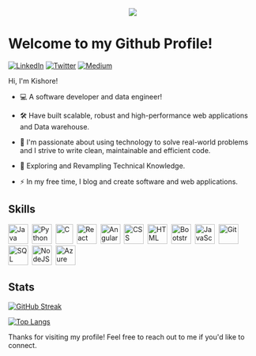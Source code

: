 <div align="center">
  <img src="https://media.giphy.com/media/qgQUggAC3Pfv687qPC/giphy.gif"/>
</div>

# Welcome to my Github Profile!

[![LinkedIn](https://img.shields.io/badge/LinkedIn-%230077B5.svg?&style=for-the-badge&logo=linkedin&logoColor=white)](https://www.linkedin.com/in/iamkish0re) [![Twitter](https://img.shields.io/badge/Twitter-%231DA1F2.svg?&style=for-the-badge&logo=twitter&logoColor=white)](https://twitter.com/iamkish0re) [![Medium](https://img.shields.io/badge/Medium-%2312100E.svg?&style=for-the-badge&logo=medium&logoColor=white)](https://medium.com/@iamkish0re)

Hi, I'm Kishore! 
- :computer: A software developer and data engineer! 

- :hammer_and_wrench: Have built scalable, robust and high-performance web applications and Data warehouse. 

- :star2: I'm passionate about using technology to solve real-world problems and I strive to write clean, maintainable and efficient code.

- :seedling: Exploring and Revampling Technical Knowledge.

- :zap: In my free time, I blog and create software and web applications.


## Skills

<div>
  <img src="https://cdn-icons-png.flaticon.com/512/5968/5968282.png" title="Java" alt="Java" width="40" height="40"/>&nbsp;
  <img src="https://cdn-icons-png.flaticon.com/512/5968/5968350.png" title="Python" alt="Python" width="40" height="40"/>&nbsp;
  <img src="https://upload.wikimedia.org/wikipedia/commons/thumb/1/18/C_Programming_Language.svg/570px-C_Programming_Language.svg.png?20201031132917" title="C" alt="C" width="35" height="40"/>&nbsp;
  <img src="https://pbs.twimg.com/profile_images/446356636710363136/OYIaJ1KK_400x400.png" title="React" alt="React" width="40" height="40"/>&nbsp;
  <img src="https://upload.wikimedia.org/wikipedia/commons/thumb/c/cf/Angular_full_color_logo.svg/1200px-Angular_full_color_logo.svg.png" title="Angular" alt="Angular" width="40" height="40"/>&nbsp;
  <img src="https://cdn-icons-png.flaticon.com/512/919/919826.png"  title="CSS3" alt="CSS" width="40" height="40"/>&nbsp;
  <img src="https://cdn-icons-png.flaticon.com/512/5968/5968267.png" title="HTML5" alt="HTML" width="40" height="40"/>&nbsp;
  <img src="https://cdn-icons-png.flaticon.com/512/5968/5968672.png" title="Bootstrap" alt="Bootstrap" width="40" height="40"/>&nbsp;
  <img src="https://cdn-icons-png.flaticon.com/512/5968/5968292.png" title="JavaScript" alt="JavaScript" width="40" height="40"/>&nbsp;
  <img src="https://cdn-icons-png.flaticon.com/512/4494/4494740.png" title="Git" **alt="Git" width="40" height="40"/>
  <img src="https://cdn-icons-png.flaticon.com/512/4248/4248443.png" title="SQL" alt="SQL" width="40" height="40"/>&nbsp;
  <img src="https://cdn-icons-png.flaticon.com/512/919/919825.png" title="NodeJS" alt="NodeJS" width="40" height="40"/>&nbsp;
  <img src="https://cdn-icons-png.flaticon.com/512/873/873107.png" title="Azure" alt="Azure" width="40" height="40"/>&nbsp;  
</div>

## Stats

[![GitHub Streak](https://streak-stats.demolab.com?user=iamkish0re&&theme=dark&border_radius=30)](https://git.io/streak-stats) 

[![Top Langs](https://github-readme-stats.vercel.app/api/top-langs/?username=iamkish0re&hide_progress=true&theme=dark&border_radius=30)](https://github.com/anuraghazra/github-readme-stats)


Thanks for visiting my profile! Feel free to reach out to me if you'd like to connect.
